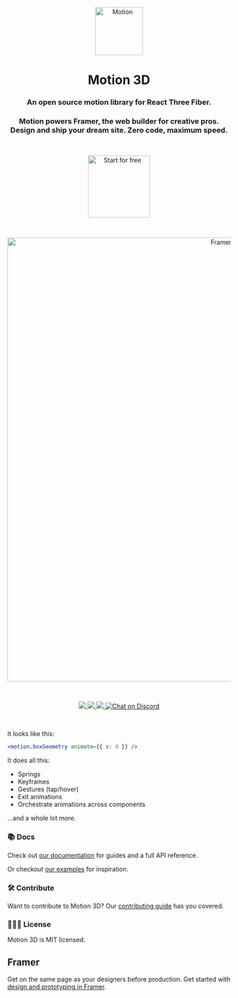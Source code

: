<p align="center">
  <img src="https://user-images.githubusercontent.com/22095598/123793419-f5528800-d8e1-11eb-8c5f-e2dad45a9c81.png" width="108" height="108" alt="Motion" />
</p>
<h1 align="center">Motion 3D</h1>
<h3 align="center">
  An open source motion library for React Three Fiber.
</h3>
<h3 align="center">Motion powers Framer, the web builder for creative pros. Design and ship your dream site. Zero code, maximum speed.
</h3>
<br/>
<p align="center">
  <a href="https://www.framer.com?utm_source=motion-readme">
    <img src="https://framerusercontent.com/images/atXqxn4JhKm4LXVncdNjkKV7yCU.png" width="140" alt="Start for free" />
  </a>
</p>
<br/>
<p align="center">
  <a href="https://www.framer.com?utm_source=motion-readme">
    <img src="https://framerusercontent.com/images/pMSOmGP2V8sSaZRV2D7i4HTBTe4.png" width="1000" alt="Framer Banner" />
  </a>
</p>

<br>

<p align="center">
  <a href="https://www.npmjs.com/package/framer-motion-3d" target="_blank">
    <img src="https://img.shields.io/npm/v/framer-motion-3d.svg?style=flat-square" />
  </a>
  <a href="https://www.npmjs.com/package/framer-motion-3d" target="_blank">
  <img src="https://img.shields.io/npm/dm/framer-motion-3d.svg?style=flat-square" />
  </a>
  <a href="https://twitter.com/motiondotdev" target="_blank">
  <img src="https://img.shields.io/twitter/follow/framer.svg?style=social&label=Follow"  />
  </a>
  <a href="https://discord.gg/DfkSpYe" target="_blank">
  <img src="https://img.shields.io/discord/308323056592486420.svg?logo=discord&logoColor=white" alt="Chat on Discord">
  </a>
</p>

<br>

It looks like this:

```jsx
<motion.boxGeometry animate={{ x: 0 }} />
```

It does all this:

-   Springs
-   Keyframes
-   Gestures (tap/hover)
-   Exit animations
-   Orchestrate animations across components

...and a whole lot more.

### 📚 Docs

Check out [our documentation](https://www.framer.com/docs/three-introduction/?utm_source=motion-readme-docs) for guides and a full API reference.

Or checkout [our examples](https://www.framer.com/docs/three-introduction/#examples?utm_source=motion-readme-docs) for inspiration.

### 🛠 Contribute

Want to contribute to Motion 3D? Our [contributing guide](https://github.com/framer/motion/blob/master/CONTRIBUTING.md) has you covered.

### 👩🏻‍⚖️ License

Motion 3D is MIT licensed.

## Framer

Get on the same page as your designers before production. Get started with [design and prototyping in Framer](https://www.framer.com/?utm_source=motion-readme).
